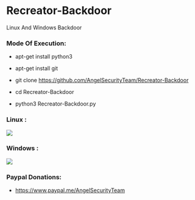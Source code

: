 # Recreator-Backdoor

 Linux And Windows Backdoor
 
 <h3> Mode Of Execution: </h3>

* apt-get install python3

* apt-get install git 

* git clone https://github.com/AngelSecurityTeam/Recreator-Backdoor

* cd Recreator-Backdoor

* python3 Recreator-Backdoor.py

<h3> Linux : </h3>

<img src="https://github.com/AngelSecurityTeam/Recreator-Backdoor/blob/master/Foto_RecreatorBackdoor_11.png">

<h3> Windows : </h3>

<img src="https://github.com/AngelSecurityTeam/Recreator-Backdoor/blob/master/Foto_RecreatorBackdoor_22.png">

<h3> Paypal Donations: </h3>

* https://www.paypal.me/AngelSecurityTeam
